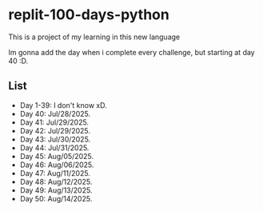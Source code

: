 # replit-100-days-python

This is a project of my learning in this new language

Im gonna add the day when i complete every challenge, but starting at day 40 :D.

## List
- Day 1-39: I don't know xD.
- Day 40: Jul/28/2025.
- Day 41: Jul/29/2025.
- Day 42: Jul/29/2025.
- Day 43: Jul/30/2025.
- Day 44: Jul/31/2025.
- Day 45: Aug/05/2025.
- Day 46: Aug/06/2025.
- Day 47: Aug/11/2025.
- Day 48: Aug/12/2025.
- Day 49: Aug/13/2025.
- Day 50: Aug/14/2025.